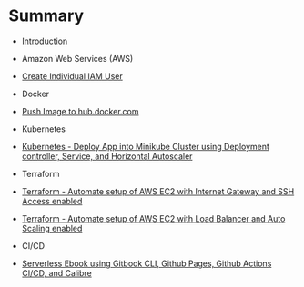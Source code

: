 # Summary

* [Introduction](README.md)

* Amazon Web Services (AWS)
* [Create Individual IAM User](aws-create-individual-iam-user.md)

* Docker
* [Push Image to hub.docker.com](docker-push-image-to-hub.md)

* Kubernetes
* [Kubernetes - Deploy App into Minikube Cluster using Deployment controller, Service, and Horizontal Autoscaler](kubernetes-minikube-deployment-service-horizontal-autoscale.md)

* Terraform
* [Terraform - Automate setup of AWS EC2 with Internet Gateway and SSH Access enabled](terraform-aws-ec2-internet-gateway-ssh.md)
* [Terraform - Automate setup of AWS EC2 with Load Balancer and Auto Scaling enabled](terraform-aws-load-balancer-auto-scaling.md)

* CI/CD
* [Serverless Ebook using Gitbook CLI, Github Pages, Github Actions CI/CD, and Calibre](cicd-serverless-ebook-gitbook-github-pages-actions-calibre.md)
